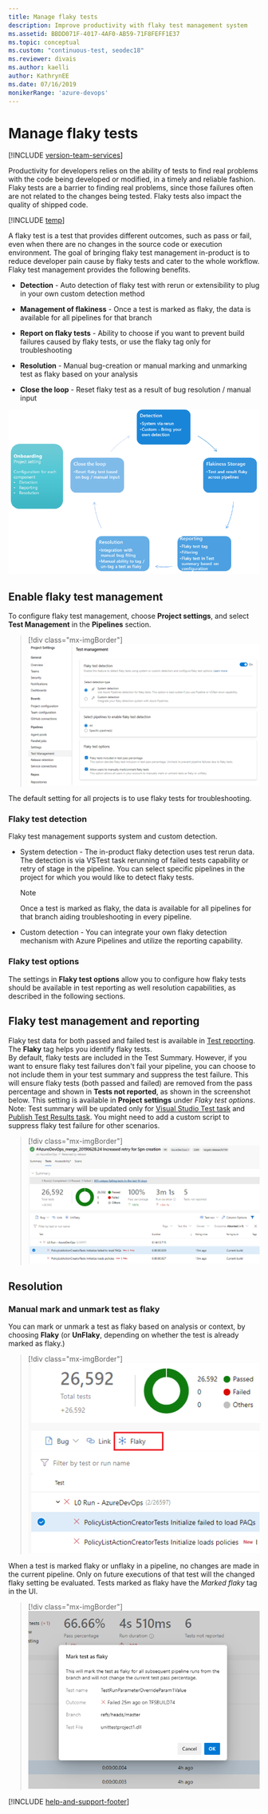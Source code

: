 ```yaml
---
title: Manage flaky tests
description: Improve productivity with flaky test management system
ms.assetid: BBDD071F-4017-4AF0-AB59-71F8FEFF1E37
ms.topic: conceptual 
ms.custom: "continuous-test, seodec18"
ms.reviewer: divais
ms.author: kaelli
author: KathrynEE
ms.date: 07/16/2019
monikerRange: 'azure-devops'
---
```


# Manage flaky tests

[!INCLUDE [version-team-services](../includes/version-team-services.md)]

Productivity for developers relies on the ability of tests to find real problems with the code being developed or modified, in a timely and reliable fashion. Flaky tests are a barrier to finding real problems, since those failures often are not related to the changes being tested. Flaky tests also impact the quality of shipped code. 

[!INCLUDE [temp](../../includes/feature-support-cloud-only.md)] 

A flaky test is a test that provides different outcomes, such as pass or fail, even when there are no changes in the source code or execution environment. 
The goal of bringing flaky test management in-product is to reduce developer pain cause by flaky tests and cater to the whole workflow. Flaky test management provides the following benefits.

* **Detection** - Auto detection of flaky test with rerun or extensibility to plug in your own custom detection method

* **Management of flakiness** - Once a test is marked as flaky, the data is available for all pipelines for that branch 

* **Report on flaky tests** - Ability to choose if you want to prevent build failures caused by flaky tests, or use the flaky tag only for troubleshooting 

* **Resolution** - Manual bug-creation or manual marking and unmarking test as flaky based on your analysis

* **Close the loop** - Reset flaky test as a result of bug resolution / manual input

![Flaky lifecycle](media/flaky-test-management/flaky.png)

## Enable flaky test management

To configure flaky test management, choose **Project settings**, and select **Test Management** in the **Pipelines** section.

> [!div class="mx-imgBorder"]
> ![Flaky Setting](media/flaky-test-management/flaky_setting.png)

The default setting for all projects is to use flaky tests for troubleshooting. 

### Flaky test detection

Flaky test management supports system and custom detection.

* System detection - The in-product flaky detection uses test rerun data. The detection is via VSTest task rerunning of failed tests capability or retry of stage in the pipeline. You can select specific pipelines in the project for which you would like to detect flaky tests. 

   > [!Note]
   > Once a test is marked as flaky, the data is available for all pipelines for that branch aiding troubleshooting in every pipeline. 

* Custom detection - You can integrate your own flaky detection mechanism with Azure Pipelines and utilize the reporting capability. <!---API details are available ![here]()-->

### Flaky test options

The settings in **Flaky test options** allow you to configure how flaky tests should be available in test reporting as well resolution capabilities, as described in the following sections. 

## Flaky test management and reporting

Flaky test data for both passed and failed test is available in [Test reporting](review-continuous-test-results-after-build.md). The **Flaky** tag helps you identify flaky tests.  
By default, flaky tests are included in the Test Summary. However, if you want to ensure flaky test failures don't fail your pipeline, you can choose to not include them in your test summary and suppress the test failure. This will ensure flaky tests (both passed and failed) are removed from the pass percentage and shown in **Tests not reported**, as shown in the screenshot below. 
This setting is available in **Project settings** under *Flaky test options*. 
Note: Test summary will be updated only for [Visual Studio Test task](../tasks/test/vstest.md) and [Publish Test Results task](../tasks/test/publish-test-results.md?view=azure-devops&tabs=yaml). You might need to add a custom script to suppress flaky test failure for other scenarios. 

> [!div class="mx-imgBorder"]
> ![Flaky Setting](media/flaky-test-management/flaky_reporting.png)

## Resolution

### Manual mark and unmark test as flaky

You can mark or unmark a test as flaky based on analysis or context, by choosing **Flaky** (or **UnFlaky**, depending on whether the test is already marked as flaky.)

> [!div class="mx-imgBorder"]
> ![Mark flaky Bug](media/flaky-test-management/mark-flaky-1.png)

When a test is marked flaky or unflaky in a pipeline, no changes are made in the current pipeline. Only on future executions of that test will the changed flaky setting be evaluated. 
Tests marked as flaky have the *Marked flaky* tag in the UI. 

> [!div class="mx-imgBorder"]
> ![Mark flaky Bug](media/flaky-test-management/markflaky.png)


<!---### Integration with manual bug creation
You can create bugs to manage flaky test debt. If you create or add to bug for a flaky test, *flaky* tag is added and then on resolution of the bug the test is unmarked as flaky. 

![Flaky Bug](media/flaky-test-management/flaky_bug.png)-->

[!INCLUDE [help-and-support-footer](includes/help-and-support-footer.md)] 


